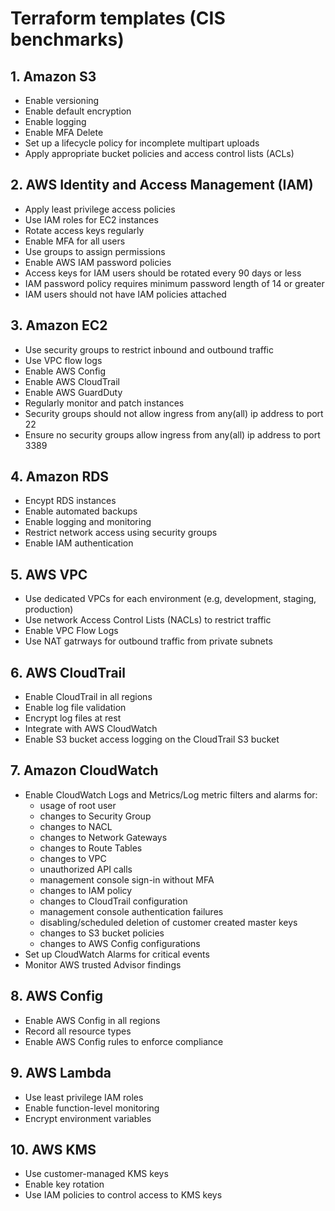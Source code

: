 # Terraform templates (CIS benchmarks)

## 1. Amazon S3

- Enable versioning
- Enable default encryption
- Enable logging
- Enable MFA Delete
- Set up a lifecycle policy for incomplete multipart uploads
- Apply appropriate bucket policies and access control lists (ACLs)

## 2. AWS Identity and Access Management (IAM)

- Apply least privilege access policies
- Use IAM roles for EC2 instances
- Rotate access keys regularly
- Enable MFA for all users
- Use groups to assign permissions
- Enable AWS IAM password policies
- Access keys for IAM users should be rotated every 90 days or less
- IAM password policy requires minimum password length of 14 or greater
- IAM users should not have IAM policies attached

## 3. Amazon EC2

- Use security groups to restrict inbound and outbound traffic
- Use VPC flow logs
- Enable AWS Config
- Enable AWS CloudTrail
- Enable AWS GuardDuty
- Regularly monitor and patch instances
- Security groups should not allow ingress from any(all) ip address to port 22
- Ensure no security groups allow ingress from any(all) ip address to port 3389

## 4. Amazon RDS

- Encypt RDS instances
- Enable automated backups
- Enable logging and monitoring
- Restrict network access using security groups
- Enable IAM authentication

## 5. AWS VPC

- Use dedicated VPCs for each environment (e.g, development, staging, production)
- Use network Access Control Lists (NACLs) to restrict traffic
- Enable VPC Flow Logs
- Use NAT gatrways for outbound traffic from private subnets

## 6. AWS CloudTrail

- Enable CloudTrail in all regions
- Enable log file validation
- Encrypt log files at rest
- Integrate with AWS CloudWatch
- Enable S3 bucket access logging on the CloudTrail S3 bucket

## 7. Amazon CloudWatch

- Enable CloudWatch Logs and Metrics/Log metric filters and alarms for: 
  - usage of root user
  - changes to Security Group
  - changes to NACL
  - changes to Network Gateways
  - changes to Route Tables
  - changes to VPC
  - unauthorized API calls
  - management console sign-in without MFA
  - changes to IAM policy
  - changes to CloudTrail configuration
  - management console authentication failures
  - disabling/scheduled deletion of customer created master keys
  - changes to S3 bucket policies
  - changes to AWS Config configurations
- Set up CloudWatch Alarms for critical events
- Monitor AWS trusted Advisor findings

## 8. AWS Config

- Enable AWS Config in all regions
- Record all resource types
- Enable AWS Config rules to enforce compliance

## 9. AWS Lambda

- Use least privilege IAM roles
- Enable function-level monitoring
- Encrypt environment variables

## 10. AWS KMS

- Use customer-managed KMS keys
- Enable key rotation
- Use IAM policies to control access to KMS keys
